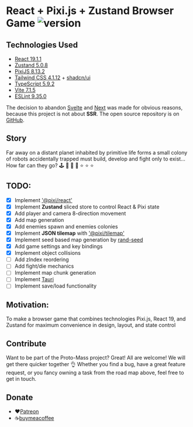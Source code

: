 # React + Pixi.js + Zustand Browser Game ![version](https://img.shields.io/badge/version-0.8.4-brightgreen`)

## Technologies Used

- [React 19.1.1](https://reactjs.org)
- [Zustand 5.0.8](https://zustand.docs.pmnd.rs/)
- [PixiJS 8.13.2](https://pixijs.com)
- [Tailwind CSS 4.1.12](https://tailwindcss.com) + [shadcn/ui](https://ui.shadcn.com)
- [TypeScript 5.9.2](https://www.typescriptlang.org)
- [Vite 7.1.5](https://vitejs.dev)
- [ESLint 9.35.0](https://eslint.org)

The decision to abandon [Svelte](https://svelte.dev) and [Next](https://nextjs.org) was made for obvious reasons, because this project is not about **SSR**. The open source repository is on [GitHub](https://github.com/imhul/proto-mass-next).

## Story

Far away on a distant planet inhabited by primitive life forms a small colony of robots accidentally trapped must build, develop and fight only to exist...
How far can they go? 🕹 🎲 🌌 🎰 ⭐ ⭐ ⭐

## TODO:

- [x] Implement ['@pixi/react'](https://www.npmjs.com/package/@pixi/react)
- [x] Implement **Zustand** sliced store to control React & Pixi state
- [x] Add player and camera 8-direction movement
- [x] Add map generation
- [x] Add enemies spawn and enemies colonies
- [x] Implement **JSON tilemap** with ['@pixi/tilemap'](https://www.npmjs.com/package/@pixi/tilemap)
- [x] Implement seed based map generation by [rand-seed](https://www.npmjs.com/package/rand-seed)
- [x] Add game settings and key bindings
- [x] Implement object collisions
- [ ] Add zIndex reordering
- [ ] Add fight/die mechanics
- [ ] Implement map chunk generation
- [ ] Implement [Tauri](https://tauri.app)
- [ ] Implement save/load functionality

## Motivation:

To make a browser game that combines technologies Pixi.js, React 19, and Zustand for maximum convenience in design, layout, and state control

## Contribute

Want to be part of the Proto-Mass project? Great! All are welcome! We will get there quicker together 👌
Whether you find a bug, have a great feature request, or you fancy owning a task from the road map above, feel free to get in touch.

## Donate

- ❤️[Patreon](https://www.patreon.com/protomass?fan_landing=true)
- ☕[buymeacoffee](https://www.buymeacoffee.com/blashirk)
